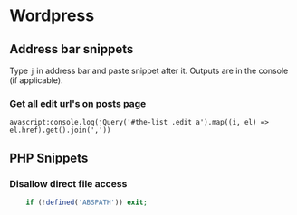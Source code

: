 # Wordpress

## Address bar snippets

Type `j` in address bar and paste snippet after it. Outputs are in the console (if applicable). 

### Get all edit url's on posts page

    avascript:console.log(jQuery('#the-list .edit a').map((i, el) => el.href).get().join(','))

## PHP Snippets

### Disallow direct file access

```php
    if (!defined('ABSPATH')) exit;
```
